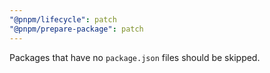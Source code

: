 ```yaml
---
"@pnpm/lifecycle": patch
"@pnpm/prepare-package": patch
---
```


Packages that have no `package.json` files should be skipped.
